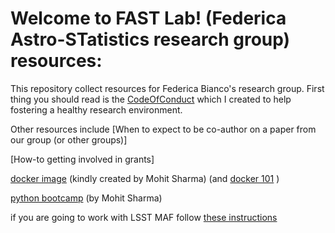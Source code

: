 # Welcome to FAST Lab! (Federica Astro-STatistics research group) resources:

This repository collect resources for Federica Bianco's research group. 
First thing you should read is the [CodeOfConduct](https://github.com/fedhere/FBBTeamResources/blob/master/CodeOfConduct.md) which I created to help fostering a healthy research environment. 

Other resources include 
[When to expect to be co-author on a paper from our group (or other groups)]

[How-to getting involved in grants]


[docker image](https://hub.docker.com/r/mohitsharma44/ucsl-image/dockerfile/) (kindly created by Mohit Sharma) (and [docker 101](https://itnext.io/docker-101-fundamentals-the-dockerfile-b33b59d0f14b) )

[python bootcamp](https://sharmamohit.com/tutorials/ucsl/) (by Mohit Sharma)

if you are going to work with LSST MAF follow [these instructions](https://docs.google.com/document/d/17qwGkqgDyREQBAXBAymE5iUSjxjwiyFtem_jZnJy5V4/edit)
